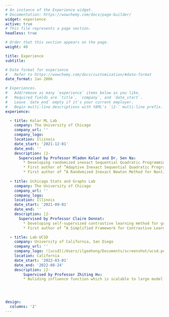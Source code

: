 ```yaml
---
# An instance of the Experience widget.
# Documentation: https://wowchemy.com/docs/page-builder/
widget: experience
active: true
# This file represents a page section.
headless: true

# Order that this section appears on the page.
weight: 40

title: Experience
subtitle:

# Date format for experience
#   Refer to https://wowchemy.com/docs/customization/#date-format
date_format: Jan 2006

# Experiences.
#   Add/remove as many `experience` items below as you like.
#   Required fields are `title`, `company`, and `date_start`.
#   Leave `date_end` empty if it's your current employer.
#   Begin multi-line descriptions with YAML's `|2-` multi-line prefix.
experience:

  - title: Kolar ML Lab
    company: The University of Chicago
    company_url: ''
    company_logo: 
    location: Iliinois
    date_start: '2021-12-01'
    date_end: ''
    description: |2-
      Supervised by Professor Mladen Kolar and Dr. Sen Na:
        * Developing randomized inexact Sequential Quadratic Programming (SQP) algorithm based on randomized sketching for large scale equality-constraints optimization.
        * First author of ”Adaptive Inexact Sequential Quadratic Programming via Iterative Randomized Sketching” (accepted to NeurIPS OPT 2022).
        * First author of ”A Randomized Inexact Newton Method for Nonlinear Equality Constrained Optimization”.
    
  - title: Uchicago Stats and Graphs Lab
    company: The University of Chicago
    company_url: ''
    company_logo: 
    location: Illinois
    date_start: '2021-09-01'
    date_end: ''
    description: |2-
      Supervised by Professor Claire Donnat:
        * Developing self-supervised contrastive learning method for graph-structured data.
        * First author of ”A Simplified Framework for Contrastive Learning for Node Representations” (submitted).

  - title: Lab-UCSD
    company: University of California, San Diego
    company_url: ''
    company_logo: ![ucsd](/Users/ilgeehong/Documents/screenshot/ucsd.png)
    location: California
    date_start: '2022-03-01'
    date_end: '2022-08-24'
    description: |2-
        Supervised by Professor Zhiting Hu:
        * Buliding influence function which is scalable to large model.

  
    

design:
  columns: '2'
---
```

